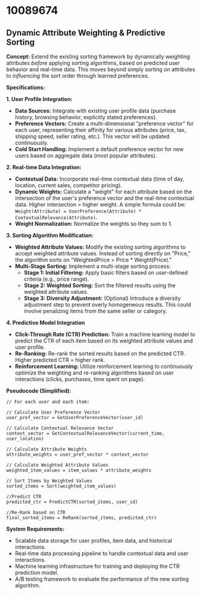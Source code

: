# 10089674

## Dynamic Attribute Weighting & Predictive Sorting

**Concept:** Extend the existing sorting framework by dynamically weighting attributes *before* applying sorting algorithms, based on predicted user behavior and real-time data. This moves beyond simply sorting *on* attributes to *influencing* the sort order through learned preferences.

**Specifications:**

**1. User Profile Integration:**

*   **Data Sources:** Integrate with existing user profile data (purchase history, browsing behavior, explicitly stated preferences).
*   **Preference Vectors:** Create a multi-dimensional "preference vector" for each user, representing their affinity for various attributes (price, tax, shipping speed, seller rating, etc.). This vector will be updated continuously.
*   **Cold Start Handling:** Implement a default preference vector for new users based on aggregate data (most popular attributes).

**2. Real-time Data Integration:**

*   **Contextual Data:** Incorporate real-time contextual data (time of day, location, current sales, competitor pricing).
*   **Dynamic Weights:**  Calculate a "weight" for each attribute based on the intersection of the user's preference vector and the real-time contextual data. Higher intersection = higher weight.  A simple formula could be: `Weight(Attribute) = UserPreference(Attribute) * ContextualRelevance(Attribute)`.
*   **Weight Normalization:** Normalize the weights so they sum to 1.

**3. Sorting Algorithm Modification:**

*   **Weighted Attribute Values:** Modify the existing sorting algorithms to accept weighted attribute values.  Instead of sorting directly on "Price," the algorithm sorts on "WeightedPrice = Price * Weight(Price)."
*   **Multi-Stage Sorting:** Implement a multi-stage sorting process:
    *   **Stage 1: Initial Filtering:** Apply basic filters based on user-defined criteria (e.g., price range).
    *   **Stage 2: Weighted Sorting:** Sort the filtered results using the weighted attribute values.
    *   **Stage 3: Diversity Adjustment:** (Optional)  Introduce a diversity adjustment step to prevent overly homogeneous results.  This could involve penalizing items from the same seller or category.

**4.  Predictive Model Integration**

*   **Click-Through Rate (CTR) Prediction:** Train a machine learning model to predict the CTR of each item based on its weighted attribute values and user profile.
*   **Re-Ranking:** Re-rank the sorted results based on the predicted CTR.  Higher predicted CTR = higher rank.
*   **Reinforcement Learning:** Utilize reinforcement learning to continuously optimize the weighting and re-ranking algorithms based on user interactions (clicks, purchases, time spent on page).

**Pseudocode (Simplified):**

```
// For each user and each item:

// Calculate User Preference Vector
user_pref_vector = GetUserPreferenceVector(user_id)

// Calculate Contextual Relevance Vector
context_vector = GetContextualRelevanceVector(current_time, user_location)

// Calculate Attribute Weights
attribute_weights = user_pref_vector * context_vector

// Calculate Weighted Attribute Values
weighted_item_values = item_values * attribute_weights

// Sort Items by Weighted Values
sorted_items = Sort(weighted_item_values)

//Predict CTR
predicted_ctr = PredictCTR(sorted_items, user_id)

//Re-Rank based on CTR
final_sorted_items = ReRank(sorted_items, predicted_ctr)
```

**System Requirements:**

*   Scalable data storage for user profiles, item data, and historical interactions.
*   Real-time data processing pipeline to handle contextual data and user interactions.
*   Machine learning infrastructure for training and deploying the CTR prediction model.
*   A/B testing framework to evaluate the performance of the new sorting algorithm.